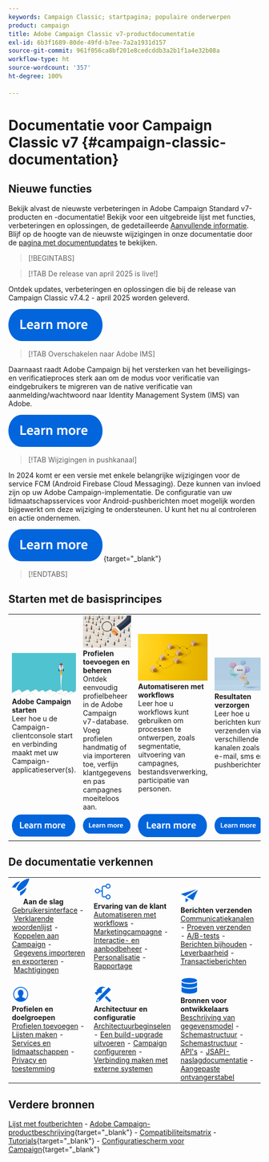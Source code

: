 ```yaml
---
keywords: Campaign Classic; startpagina; populaire onderwerpen
product: campaign
title: Adobe Campaign Classic v7-productdocumentatie
exl-id: 6b3f1689-80de-49fd-b7ee-7a2a1931d157
source-git-commit: 961f056ca8bf201e8cedcddb3a2b1f1a4e32b08a
workflow-type: ht
source-wordcount: '357'
ht-degree: 100%

---
```


# Documentatie voor Campaign Classic v7 {#campaign-classic-documentation}

<!--![](platform/using/assets/do-not-localize/banner_acc_doc.jpg) -->

## Nieuwe functies

Bekijk alvast de nieuwste verbeteringen in Adobe Campaign Standard v7-producten en -documentatie! Bekijk voor een uitgebreide lijst met functies, verbeteringen en oplossingen, de gedetailleerde [Aanvullende informatie](rn/using/latest-release.md).  Blijf op de hoogte van de nieuwste wijzigingen in onze documentatie door de [pagina met documentupdates](rn/using/documentation-updates.md) te bekijken.

>[!BEGINTABS]


>[!TAB De release van april 2025 is live!]

Ontdek updates, verbeteringen en oplossingen die bij de release van Campaign Classic v7.4.2 - april 2025 worden geleverd.

[![afbeelding](assets/do-not-localize/learn-more-button.svg)](rn/using/latest-release.md)

>[!TAB Overschakelen naar Adobe IMS]

Daarnaast raadt Adobe Campaign bij het versterken van het beveiligings- en verificatieproces sterk aan om de modus voor verificatie van eindgebruikers te migreren van de native verificatie van aanmelding/wachtwoord naar Identity Management System (IMS) van Adobe.

[![afbeelding](assets/do-not-localize/learn-more-button.svg)](technotes/using/ac-ims.md)


>[!TAB Wijzigingen in pushkanaal]

In 2024 komt er een versie met enkele belangrijke wijzigingen voor de service FCM (Android Firebase Cloud Messaging). Deze kunnen van invloed zijn op uw Adobe Campaign-implementatie. De configuratie van uw lidmaatschapsservices voor Android-pushberichten moet mogelijk worden bijgewerkt om deze wijziging te ondersteunen. U kunt het nu al controleren en actie ondernemen.

[![afbeelding](assets/do-not-localize/learn-more-button.svg)](https://experienceleague.adobe.com/docs/campaign/technotes-ac/tn-new/push-technote.html?lang=nl){target="_blank"}


>[!ENDTABS]

## Starten met de basisprincipes

<table style="table-layout:fixed">
  <tr style="border: 0;">
    <td>
    <a href="platform/using/launching-adobe-campaign.md"><img src="assets/do-not-localize/start-launch.png"></a></a>
    <div><strong>Adobe Campaign starten</strong><br/>Leer hoe u de Campaign-clientconsole start en verbinding maakt met uw Campaign-applicatieserver(s).</div>
    </td>
    <td>
    <a href="platform/using/about-profiles.md"><img src="assets/do-not-localize/start-profiles.png"></a>
    <div><strong>Profielen toevoegen en beheren</strong><br/>Ontdek eenvoudig profielbeheer in de Adobe Campaign v7-database. Voeg profielen handmatig of via importeren toe, verfijn klantgegevens en pas campagnes moeiteloos aan.</div>
    </td>
    <td>
    <a href="workflow/using/about-workflows.md"><img src="assets/do-not-localize/start-workflows.jpeg"></a>
    <div><strong>Automatiseren met workflows</strong><br/>Leer hoe u workflows kunt gebruiken om processen te ontwerpen, zoals segmentatie, uitvoering van campagnes, bestandsverwerking, participatie van personen.
    </div></td>
    <td>
    <a href="delivery/using/steps-about-delivery-creation-steps.md"><img src="assets/do-not-localize/start-deliveries.jpeg"></a>
    <div><strong>Resultaten verzorgen</strong><br/>Leer hoe u berichten kunt verzenden via verschillende kanalen zoals e-mail, sms en pushberichten.</div>
    </td>
  </tr>
  <tr style="border: 0;">
    <td align="center"><a href="platform/using/launching-adobe-campaign.md"><img src="assets/do-not-localize/learn-more-button.svg"></a></td>
    <td align="center"><a href="platform/using/about-profiles.md"><img src="assets/do-not-localize/learn-more-button.svg"></a></td>
    <td align="center"><a href="workflow/using/about-workflows.md"><img src="assets/do-not-localize/learn-more-button.svg"></a></td>
    <td align="center"><a href="delivery/using/steps-about-delivery-creation-steps.md"><img src="assets/do-not-localize/learn-more-button.svg"></a></td>
    </tr>
</table>

## De documentatie verkennen

<table style="table-layout:auto">
  <tr style="border: 0;">
    <td>
      <img src="assets/do-not-localize/icon-start.svg" width="35px">
    <br/>
      <strong>Aan de slag</strong><br/><a href="platform/using/adobe-campaign-workspace.md">Gebruikersinterface</a> - <a href="platform/using/ac-glossary.md">Verklarende woordenlijst</a> - <a href="platform/using/launching-adobe-campaign.md">Koppelen aan Campaign</a> - <a href="platform/using/get-started-data-import-export.md">Gegevens importeren en exporteren</a> - <a href="platform/using/access-management.md">Machtigingen</a>
    </td>
    <td>
      <img src="assets/do-not-localize/icon-experience.svg" width="35px">
    <br/>
      <strong>Ervaring van de klant</strong><br/><a href="workflow/using/about-workflows.md">Automatiseren met workflows</a> - <a href="campaign/using/setting-up-marketing-campaigns.md">Marketingcampagne</a> - <a href="interaction/using/interaction-and-offer-management.md">Interactie- en aanbodbeheer</a> - <a href="delivery/using/about-personalization.md">Personalisatie</a> - <a href="reporting/using/about-adobe-campaign-reporting-tools.md">Rapportage</a>
    </td>
    <td>
      <img src="assets/do-not-localize/icon-send.svg" width="35px">
    <br/>
      <strong>Berichten verzenden</strong><br/><a href="delivery/using/communication-channels.md">Communicatiekanalen</a> - <a href="delivery/using/steps-about-delivery-creation-steps.md#sending-a-proof">Proeven verzenden</a> - <a href="delivery/using/get-started-a-b-testing.md">A/B-tests</a> - <a href="delivery/using/about-message-tracking.md">Berichten bijhouden</a> - <a href="delivery/using/about-deliverability.md">Leverbaarheid</a> - <a href="message-center/using/about-transactional-messaging.md">Transactieberichten</a>
    </td>
  </tr>
  <tr style="border: 0;">
    <td>
      <img src="assets/do-not-localize/icon_profile-audience.svg" width="35px">
      <br/>
      <strong>Profielen en doelgroepen</strong><br/><a href="platform/using/adding-profiles.md">Profielen toevoegen</a> - <a href="platform/using/creating-and-managing-lists.md">Lijsten maken</a> - <a href="delivery/using/about-services-and-subscriptions.md">Services en lidmaatschappen</a> - <a href="platform/using/privacy-management.md">Privacy en toestemming</a>
    </td>
    <td>
      <img src="assets/do-not-localize/icon-configure.svg" width="35px">
      <br/>
      <strong>Architectuur en configuratie</strong><br/><a href="production/using/general-architecture.md">Architectuurbeginselen</a> - <a href="production/using/build-upgrade.md">Een build-upgrade uitvoeren</a> - <a href="production/using/configuration.md">Campaign configureren</a> - <a href="installation/using/external-accounts.md">Verbinding maken met externe systemen</a>
    </td>
    <td>
      <img src="assets/do-not-localize/icon-dev.svg" width="35px">
      <br/>
      <strong>Bronnen voor ontwikkelaars</strong><br/><a href="configuration/using/about-data-model.md">Beschrijving van gegevensmodel</a> - <a href="configuration/using/about-schema-reference.md">Schemastructuur</a> - <a href="configuration/using/editing-forms.md">Schemastructuur</a> - <a href="configuration/using/about-web-services.md">API's</a> - <a href="https://experienceleague.adobe.com/developer/campaign-api/api/index.html?lang=nl">JSAPI-naslagdocumentatie</a> - <a href="configuration/using/about-custom-recipient-table.md">Aangepaste ontvangerstabel</a>
    </td>
  </tr>
</table>

## Verdere bronnen

[Lijst met foutberichten](https://experienceleague.adobe.com/developer/campaign-errors/error_codes.html?lang=nl) - [Adobe Campaign-productbeschrijving](https://helpx.adobe.com/nl/legal/product-descriptions/adobe-campaign-managed-cloud-services.html){target="_blank"} - [Compatibiliteitsmatrix](rn/using/compatibility-matrix.md) - [Tutorials](https://experienceleague.adobe.com/docs/campaign-classic-learn/tutorials/overview.html?lang=nl){target="_blank"} - [Configuratiescherm voor Campaign](https://experienceleague.adobe.com/docs/control-panel/using/discover-control-panel/key-features.html?lang=nl){target="_blank"}
